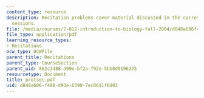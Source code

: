 ```yaml
---
content_type: resource
description: Recitation problems cover material discussed in the corresponding lecture
  sessions.
file: /media/courses/7-012-introduction-to-biology-fall-2004/d848a606f490d93e63907ec06d1f6d02_protsec.pdf
file_type: application/pdf
learning_resource_types:
- Recitations
ocw_type: OCWFile
parent_title: Recitations
parent_type: CourseSection
parent_uid: 862c3488-d99e-bf2a-f92e-5bb0d0196225
resourcetype: Document
title: protsec.pdf
uid: d848a606-f490-d93e-6390-7ec06d1f6d02
---
```

